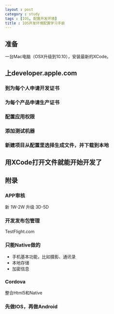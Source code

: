 ```yaml
---
layout : post
category : study
tags : [IOS, 配置开发环境]
title : IOS开发环境配置学习手册
---
```


## 准备<a id="orgheadline20"></a>

一台Mac电脑（OSX升级到10.10），安装最新的XCode。

## 上developer.apple.com<a id="orgheadline26"></a>

### 到为每个人申请开发证书<a id="orgheadline21"></a>

### 为每个产品申请生产证书<a id="orgheadline22"></a>

### 配置应用权限<a id="orgheadline23"></a>

### 添加测试机器<a id="orgheadline24"></a>

### 新建项目从配置里选择生成文件，并下载到本地<a id="orgheadline25"></a>

## 用XCode打开文件就能开始开发了<a id="orgheadline27"></a>

## 附录<a id="orgheadline33"></a>

### APP审核<a id="orgheadline28"></a>

新 1W-2W 升级 3D-5D

### 开发发布包管理<a id="orgheadline29"></a>

TestFlight.com

### 只能Native做的<a id="orgheadline30"></a>

-   手机基本功能，比如摄影、通讯录
-   本地存储
-   加密信息

### Cordova<a id="orgheadline31"></a>

整合Html5和Native

### 先做IOS，再做Android<a id="orgheadline32"></a>
